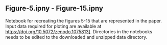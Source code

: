 ## Figure-5.ipny - Figure-15.ipny
Notebook for recreating the figures 5-15 that are represented in the paper. Input data required for ploting are available at https://doi.org/10.5072/zenodo.1075813]. Directories in the notebooks needs to be edited to the downloaded and unzipped data directory.
